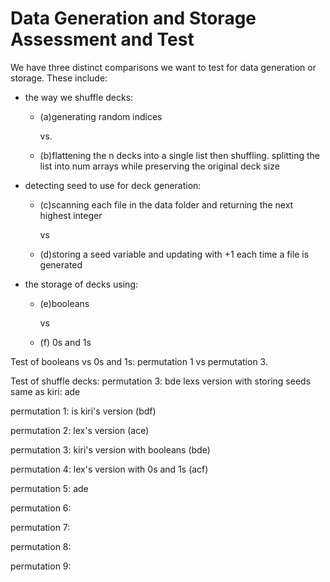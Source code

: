 # Data Generation and Storage Assessment and Test 

We have three distinct comparisons we want to test for data generation or storage.
These include:
- the way we shuffle decks:
  - (a)generating random indices
    
    vs.
  - (b)flattening the n decks into a single list then shuffling. splitting the list into num arrays while preserving the original deck size
    
- detecting seed to use for deck generation:
  - (c)scanning each file in the data folder and returning the next highest integer
    
    vs
  - (d)storing a seed variable and updating with +1 each time a file is generated
  
- the storage of decks using:
  - (e)booleans
    
    vs
  - (f) 0s and 1s
 
Test of booleans vs 0s and 1s:
permutation 1 vs permutation 3.

Test of shuffle decks:
permutation 3: bde
lexs version with storing seeds same as kiri: ade



permutation 1: is kiri's version (bdf)

permutation 2: lex's version (ace)

permutation 3: kiri's version with booleans (bde)

permutation 4: lex's version with 0s and 1s (acf)

permutation 5: ade

permutation 6: 

permutation 7: 

permutation 8: 

permutation 9: 
